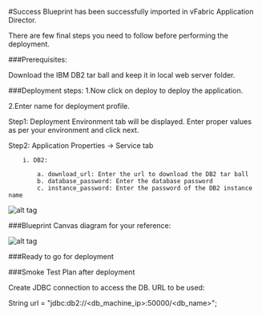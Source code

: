 #Success
Blueprint has been successfully imported in vFabric Application Director. 

There are  few final steps you need to follow before performing the deployment.

###Prerequisites:

Download the IBM DB2 tar ball and keep it in local web server folder.

###Deployment steps:
1.Now click on deploy to deploy the application.

2.Enter name for deployment profile.

Step1: Deployment Environment tab will be displayed. Enter proper values as per your environment and click next.


Step2: Application Properties -> Service tab 

		i. DB2:
	
			a. download_url: Enter the url to download the DB2 tar ball
			b. database_password: Enter the database password
			c. instance_password: Enter the password of the DB2 instance name

![alt tag](https://raw.github.com/vmware-applicationdirector/solutions-import-beta/IBM-DB2-10_1-Linux-Blueprint-50/IBM-DB2-10.1-On-Linux-Blueprint_properties.jpg)

		
###Blueprint Canvas diagram for your reference: 

![alt tag](https://raw.github.com/vmware-applicationdirector/solutions-import-beta/IBM-DB2-10_1-Linux-Blueprint-50/IBM-DB2-10.1-On-Linux-Blueprint_Canvas.jpg)

###Ready to go for deployment

###Smoke Test Plan after deployment

Create JDBC connection to access the DB. URL to be used:

String url = "jdbc:db2://<db_machine_ip>:50000/<db_name>";







 








